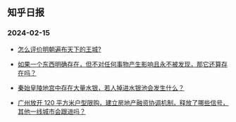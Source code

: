 ## 知乎日报 
### 2024-02-15

+ [怎么评价明朝遍布天下的王城?](https://daily.zhihu.com/story/9769849)

+ [如果一个东西明确存在，但不对任何事物产生影响且永不被发现，那它还算存在吗？](https://daily.zhihu.com/story/9769821)

+ [秦始皇陵地宫中存在大量水银，若人掉进水银池会发生什么？](https://daily.zhihu.com/story/9769831)

+ [广州放开 120 平方米户型限购，建立房地产融资协调机制，释放了哪些信号，其他一线城市会跟进吗？](https://daily.zhihu.com/story/9769975)

